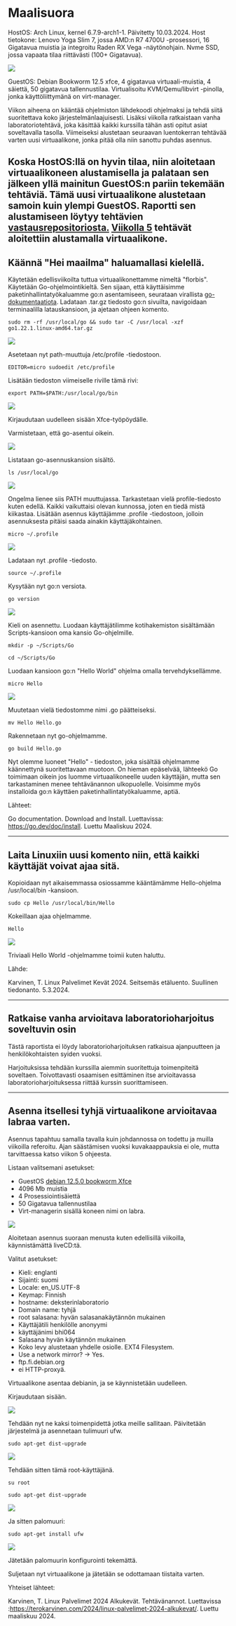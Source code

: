 # Maalisuora

HostOS: Arch Linux, kernel 6.7.9-arch1-1. Päivitetty 10.03.2024.
Host tietokone: Lenovo Yoga Slim 7, jossa AMD:n R7 4700U -prosessori, 16 Gigatavua muistia ja integroitu Raden RX Vega -näytönohjain. Nvme SSD, jossa vapaata tilaa riittävästi (100+ Gigatavua).

![](/7_Viikko/kuvat/1.png)

GuestOS: Debian Bookworm 12.5 xfce, 4 gigatavua virtuaali-muistia, 4 säiettä, 50 gigatavua tallennustilaa. Virtualisoitu KVM/Qemu/libvirt -pinolla, jonka käyttöliittymänä on virt-manager.

Viikon aiheena on kääntää ohjelmiston lähdekoodi ohjelmaksi ja tehdä siitä suoritettava koko järjestelmänlaajuisesti. Lisäksi viikolla ratkaistaan vanha laboratoriotehtävä, joka käsittää kaikki kurssilla tähän asti opitut asiat soveltavalla tasolla. Viimeiseksi alustetaan seuraavan luentokerran tehtävää varten uusi virtuaalikone, jonka pitää olla niin sanottu puhdas asennus.

Koska HostOS:llä on hyvin tilaa, niin aloitetaan virtuaalikoneen alustamisella ja palataan sen jälkeen yllä mainitun GuestOS:n pariin tekemään tehtäviä. Tämä uusi virtuaalikone alustetaan samoin kuin ylempi GuestOS. Raportti sen alustamiseen löytyy tehtävien [vastausrepositoriosta.](https://github.com/bhi064/LinuxPalvelimetK2024) [Viikolla 5](https://github.com/bhi064/LinuxPalvelimetK2024/blob/main/5_Viikko/viikon-5-palautus.md) tehtävät aloitettiin alustamalla virtuaalikone.
---------------

## Käännä "Hei maailma" haluamallasi kielellä.

Käytetään edellisviikoilta tuttua virtuaalikonettamme nimeltä "florbis". Käytetään Go-ohjelmointikieltä. Sen sijaan, että käyttäisimme paketinhallintatyökaluamme go:n asentamiseen, seurataan virallista [go-dokumentaatiota](https://go.dev/doc/install). Ladataan .tar.gz tiedosto go:n sivuilta, navigoidaan terminaalilla latauskansioon, ja ajetaan ohjeen komento.

	sudo rm -rf /usr/local/go && sudo tar -C /usr/local -xzf go1.22.1.linux-amd64.tar.gz

![](/7_Viikko/kuvat/7.png)

Asetetaan nyt path-muuttuja /etc/profile -tiedostoon.

	EDITOR=micro sudoedit /etc/profile

Lisätään tiedoston viimeiselle riville tämä rivi:

    export PATH=$PATH:/usr/local/go/bin

![](/7_Viikko/kuvat/8.png)
	
Kirjaudutaan uudelleen sisään Xfce-työpöydälle.

Varmistetaan, että go-asentui oikein.

![](/7_Viikko/kuvat/9.png)

Listataan go-asennuskansion sisältö.

	ls /usr/local/go
	
![](/7_Viikko/kuvat/10.png)

Ongelma lienee siis PATH muuttujassa. Tarkastetaan vielä profile-tiedosto kuten edellä. Kaikki vaikuttaisi olevan kunnossa, joten en tiedä mistä kiikastaa. Lisätään asennus käyttäjämme .profile -tiedostoon, jolloin asennuksesta pitäisi saada ainakin käyttäjäkohtainen.

    micro ~/.profile

![](/7_Viikko/kuvat/11.png)

Ladataan nyt .profile -tiedosto.

    source ~/.profile

Kysytään nyt go:n versiota.

    go version	

![](/7_Viikko/kuvat/12.png)

Kieli on asennettu. Luodaan käyttäjätilimme kotihakemiston sisältämään Scripts-kansioon oma kansio Go-ohjelmille.

    mkdir -p ~/Scripts/Go

	cd ~/Scripts/Go
	
Luodaan kansioon go:n "Hello World" ohjelma omalla tervehdyksellämme.

    micro Hello

![](/7_Viikko/kuvat/13.png)

Muutetaan vielä tiedostomme nimi .go päätteiseksi.

    mv Hello Hello.go

Rakennetaan nyt go-ohjelmamme.

    go build Hello.go
	
Nyt olemme luoneet "Hello" - tiedoston, joka sisältää ohjelmamme käännettynä suoritettavaan muotoon. On hieman epäselvää, lähteekö Go toimimaan oikein jos luomme virtuaalikoneelle uuden käyttäjän, mutta sen tarkastaminen menee tehtävänannon ulkopuolelle. Voisimme myös installoida go:n käyttäen paketinhallintatyökaluamme, aptiä.

Lähteet: 

Go documentation. Download and Install. Luettavissa: https://go.dev/doc/install. Luettu Maaliskuu 2024.

-----------------------------------------------------------------------------

## Laita Linuxiin uusi komento niin, että kaikki käyttäjät voivat ajaa sitä.

Kopioidaan nyt aikaisemmassa osiossamme kääntämämme Hello-ohjelma /usr/local/bin -kansioon.

    sudo cp Hello /usr/local/bin/Hello

Kokeillaan ajaa ohjelmamme.

    Hello

![](/7_Viikko/kuvat/14.png)

Triviaali Hello World -ohjelmamme toimii kuten haluttu.

Lähde:

Karvinen, T. Linux Palvelimet Kevät 2024. Seitsemäs etäluento. Suullinen tiedonanto. 5.3.2024.

-------------------------------------------------------------------------------

## Ratkaise vanha arvioitava laboratorioharjoitus soveltuvin osin

Tästä raportista ei löydy laboratorioharjoituksen ratkaisua ajanpuutteen ja henkilökohtaisten syiden vuoksi.

Harjoituksissa tehdään kurssilla aiemmin suoritettuja toimenpiteitä soveltaen. Toivottavasti osaamisen esittäminen itse arvioitavassa laboratorioharjoituksessa riittää kurssin suorittamiseen.

---------------------------------------------------------------------------------

## Asenna itsellesi tyhjä virtuaalikone arvioitavaa labraa varten.

Asennus tapahtuu samalla tavalla kuin johdannossa on todettu ja muilla viikoilla referoitu. Ajan säästämisen vuoksi kuvakaappauksia ei ole, mutta tarvittaessa katso viikon 5 ohjeesta.

Listaan valitsemani asetukset:

* GuestOS [debian 12.5.0 bookworm Xfce](https://cdimage.debian.org/debian-cd/current-live/amd64/iso-hybrid/debian-live-12.5.0-amd64-xfce.iso)
* 4096 Mb muistia
* 4 Prosessiointisäiettä
* 50 Gigatavua tallennustilaa
* Virt-managerin sisällä koneen nimi on labra.

![](/7_Viikko/kuvat/2.png)

Aloitetaan asennus suoraan menusta kuten edellisillä viikoilla, käynnistämättä liveCD:tä.

Valitut asetukset:

* Kieli: englanti
* Sijainti: suomi
* Locale: en_US.UTF-8
* Keymap: Finnish
* hostname: deksterinlaboratorio
* Domain name: tyhjä
* root salasana: hyvän salasanakäytännön mukainen
* Käyttäjätili henkilölle anonyymi
* käyttäjänimi bhi064
* Salasana hyvän käytännön mukainen
* Koko levy alustetaan yhdelle osiolle. EXT4 Filesystem.
* Use a network mirror? -> Yes.
* ftp.fi.debian.org
* ei HTTP-proxyä.

Virtuaalikone asentaa debianin, ja se käynnistetään uudelleen.

Kirjaudutaan sisään.

![](/7_Viikko/kuvat/3.png)

Tehdään nyt ne kaksi toimenpidettä jotka meille sallitaan. Päivitetään järjestelmä ja asennetaan tulimuuri ufw.

    sudo apt-get dist-upgrade
	
![](/7_Viikko/kuvat/4.png)

Tehdään sitten tämä root-käyttäjänä.

    su root
	
	sudo apt-get dist-upgrade
	
![](/7_Viikko/kuvat/5.png)

Ja sitten palomuuri:

    sudo apt-get install ufw

![](/7_Viikko/kuvat/6.png)

Jätetään palomuurin konfigurointi tekemättä.

Suljetaan nyt virtuaalikone ja jätetään se odottamaan tiistaita varten.

Yhteiset lähteet:

Karvinen, T. Linux Palvelimet 2024 Alkukevät. Tehtävänannot. Luettavissa :https://terokarvinen.com/2024/linux-palvelimet-2024-alkukevat/. Luettu maaliskuu 2024.